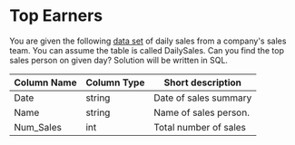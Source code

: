 # Top Earners

You are given the following [data set](./dataset/daily_sales.csv) of daily sales from a company's sales team. You can assume the table is called DailySales. Can you find the top sales person on given day? Solution will be written in SQL.

| Column Name | Column Type | Short description |
|-------------|-------------|-------------------|
| Date | string | Date of sales summary |
| Name | string | Name of sales person. |
| Num_Sales | int | Total number of sales |
